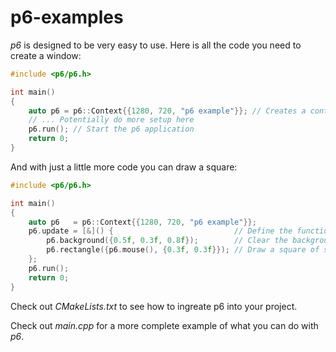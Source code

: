 # p6-examples

*p6* is designed to be very easy to use. Here is all the code you need to create a window:

```cpp
#include <p6/p6.h>

int main()
{
    auto p6 = p6::Context{{1280, 720, "p6 example"}}; // Creates a context with a window
    // ... Potentially do more setup here
    p6.run(); // Start the p6 application
    return 0;
}
```

And with just a little more code you can draw a square:

```cpp
#include <p6/p6.h>

int main()
{
    auto p6   = p6::Context{{1280, 720, "p6 example"}};
    p6.update = [&]() {                           // Define the function that will be called in a loop once you call p6.run()
        p6.background({0.5f, 0.3f, 0.8f});        // Clear the background with some color (Try to comment out this line to see what happens)
        p6.rectangle({p6.mouse(), {0.3f, 0.3f}}); // Draw a square of size 0.3 under the mouse cursor
    };
    p6.run();
    return 0;
}
```

Check out *CMakeLists.txt* to see how to ingreate p6 into your project.

Check out *main.cpp* for a more complete example of what you can do with *p6*.